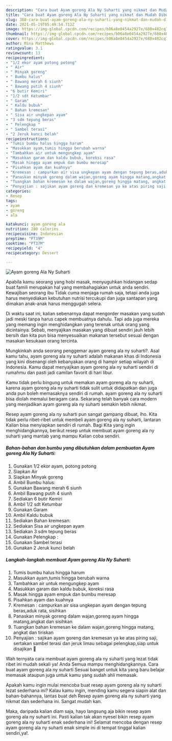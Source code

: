 ```yaml
---
description: "Cara buat Ayam goreng Ala Ny Suharti yang nikmat dan Mudah Dibuat"
title: "Cara buat Ayam goreng Ala Ny Suharti yang nikmat dan Mudah Dibuat"
slug: 368-cara-buat-ayam-goreng-ala-ny-suharti-yang-nikmat-dan-mudah-dibuat
date: 2021-05-19T05:49:54.712Z
image: https://img-global.cpcdn.com/recipes/b06a8e0454a2927e/680x482cq70/ayam-goreng-ala-ny-suharti-foto-resep-utama.jpg
thumbnail: https://img-global.cpcdn.com/recipes/b06a8e0454a2927e/680x482cq70/ayam-goreng-ala-ny-suharti-foto-resep-utama.jpg
cover: https://img-global.cpcdn.com/recipes/b06a8e0454a2927e/680x482cq70/ayam-goreng-ala-ny-suharti-foto-resep-utama.jpg
author: Mina Matthews
ratingvalue: 3.1
reviewcount: 13
recipeingredient:
- "1/2 ekor ayam potong potong"
- " Air"
- " Minyak goreng"
- " Bumbu halus"
- " Bawang merah 6 siunh"
- " Bawang putih 4 siunh"
- "6 butir Kemiri"
- "1/2 sdt Ketumbar"
- " Garam"
- " Kaldu bubuk"
- " Bahan kremesan"
- " Sisa air ungkepan ayam"
- "3 sdm tepung beras"
- " Pelengkap "
- " Sambel terasi"
- "2 Jeruk kunci belah"
recipeinstructions:
- "Tumis bumbu halus hingga harum"
- "Masukkan ayam,tumis hingga berubah warna"
- "Tambahkan air untuk mengungkep ayam"
- "Masukkan garam dan kaldu bubuk, koreksi rasa"
- "Masak hingga ayam empuk dan bumbu meresap"
- "Pisahkan ayam dan kuahnya"
- "Kremesan : campurkan air sisa ungkepan ayam dengan tepung beras,aduk rata, sisihkan"
- "Panaskan minyak goreng dalam wajan,goreng ayam hingga matang,angkat dan sisihkan"
- "Tuangkan bahan kremesan ke dalam wajan,goreng hingga matang, angkat dan tiriskan"
- "Penyajian : sajikan ayam goreng dan kremesan ya ke atas piring saji, sertakan sambel terasi dan jeruk limau sebagai pelengkap,siap untuk disajikan 🤗"
categories:
- Resep
tags:
- ayam
- goreng
- ala

katakunci: ayam goreng ala 
nutrition: 280 calories
recipecuisine: Indonesian
preptime: "PT39M"
cooktime: "PT37M"
recipeyield: "4"
recipecategory: Dessert

---
```



![Ayam goreng Ala Ny Suharti](https://img-global.cpcdn.com/recipes/b06a8e0454a2927e/680x482cq70/ayam-goreng-ala-ny-suharti-foto-resep-utama.jpg)

Apabila kamu seorang yang hobi masak, menyuguhkan hidangan sedap buat famili merupakan hal yang membahagiakan untuk anda sendiri. Kewajiban seorang ibu Tidak cuma menjaga rumah saja, tetapi anda juga harus menyediakan kebutuhan nutrisi tercukupi dan juga santapan yang dimakan anak-anak harus menggugah selera.

Di waktu  saat ini, kalian sebenarnya dapat mengorder masakan yang sudah jadi meski tanpa harus capek membuatnya dahulu. Tapi ada juga mereka yang memang ingin menghidangkan yang terenak untuk orang yang dicintainya. Sebab, menyajikan masakan yang dibuat sendiri jauh lebih bersih dan kita pun bisa menyesuaikan makanan tersebut sesuai dengan masakan kesukaan orang tercinta. 



Mungkinkah anda seorang penggemar ayam goreng ala ny suharti?. Asal kamu tahu, ayam goreng ala ny suharti adalah makanan khas di Indonesia yang kini disenangi oleh kebanyakan orang di hampir setiap wilayah di Indonesia. Kamu dapat menyajikan ayam goreng ala ny suharti sendiri di rumahmu dan pasti jadi camilan favorit di hari libur.

Kamu tidak perlu bingung untuk memakan ayam goreng ala ny suharti, karena ayam goreng ala ny suharti tidak sulit untuk didapatkan dan juga anda pun boleh memasaknya sendiri di rumah. ayam goreng ala ny suharti bisa diolah memalui beragam cara. Sekarang telah banyak cara modern yang menjadikan ayam goreng ala ny suharti semakin lebih nikmat.

Resep ayam goreng ala ny suharti pun sangat gampang dibuat, lho. Kita tidak perlu ribet-ribet untuk membeli ayam goreng ala ny suharti, lantaran Kalian bisa menyiapkan sendiri di rumah. Bagi Kita yang ingin menghidangkannya, berikut resep untuk membuat ayam goreng ala ny suharti yang mantab yang mampu Kalian coba sendiri.

<!--inarticleads1-->

##### Bahan-bahan dan bumbu yang dibutuhkan dalam pembuatan Ayam goreng Ala Ny Suharti:

1. Gunakan 1/2 ekor ayam, potong potong
1. Siapkan  Air
1. Siapkan  Minyak goreng
1. Ambil  Bumbu halus:
1. Gunakan  Bawang merah 6 siunh
1. Ambil  Bawang putih 4 siunh
1. Sediakan 6 butir Kemiri
1. Ambil 1/2 sdt Ketumbar
1. Gunakan  Garam
1. Ambil  Kaldu bubuk
1. Sediakan  Bahan kremesan:
1. Sediakan  Sisa air ungkepan ayam
1. Sediakan 3 sdm tepung beras
1. Gunakan  Pelengkap :
1. Gunakan  Sambel terasi
1. Gunakan 2 Jeruk kunci belah




<!--inarticleads2-->

##### Langkah-langkah membuat Ayam goreng Ala Ny Suharti:

1. Tumis bumbu halus hingga harum
1. Masukkan ayam,tumis hingga berubah warna
1. Tambahkan air untuk mengungkep ayam
1. Masukkan garam dan kaldu bubuk, koreksi rasa
1. Masak hingga ayam empuk dan bumbu meresap
1. Pisahkan ayam dan kuahnya
1. Kremesan : campurkan air sisa ungkepan ayam dengan tepung beras,aduk rata, sisihkan
1. Panaskan minyak goreng dalam wajan,goreng ayam hingga matang,angkat dan sisihkan
1. Tuangkan bahan kremesan ke dalam wajan,goreng hingga matang, angkat dan tiriskan
1. Penyajian : sajikan ayam goreng dan kremesan ya ke atas piring saji, sertakan sambel terasi dan jeruk limau sebagai pelengkap,siap untuk disajikan 🤗




Wah ternyata cara membuat ayam goreng ala ny suharti yang lezat tidak ribet ini mudah sekali ya! Anda Semua mampu menghidangkannya. Cara buat ayam goreng ala ny suharti Sesuai banget untuk kita yang baru belajar memasak ataupun juga untuk kamu yang sudah ahli memasak.

Apakah kamu ingin mulai mencoba buat resep ayam goreng ala ny suharti lezat sederhana ini? Kalau kamu ingin, mending kamu segera siapin alat dan bahan-bahannya, lantas buat deh Resep ayam goreng ala ny suharti yang nikmat dan sederhana ini. Sangat mudah kan. 

Maka, daripada kalian diam saja, hayo langsung aja bikin resep ayam goreng ala ny suharti ini. Pasti kalian tak akan nyesel bikin resep ayam goreng ala ny suharti enak sederhana ini! Selamat mencoba dengan resep ayam goreng ala ny suharti enak simple ini di tempat tinggal kalian sendiri,ya!.

